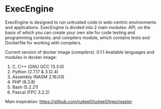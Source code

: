 # ExecEngine
ExecEngine is designed to run untrusted code in web-centric environments and applications. ExecEngine is divided into 2 main modules: API, on the basis of which you can create your own site for code testing and programming contests; and compilers module, which contains tests and Dockerfile for working with compilers.

Current version of docker image (compilers): 0.1.1
Available languages and modules in docker image:
1. C, C++ (GNU GCC 13.3.0)
2. Python (2.7.17 & 3.12.4)
3. Assembly (NASM 2.16.03)
4. PHP (8.3.8)
5. Bash (5.2.21)
6. Pascal (FPC 3.2.2)

Main inspiration: https://github.com/judge0/judge0/tree/master
